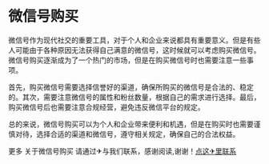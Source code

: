 # 微信号购买

微信号作为现代社交的重要工具，对于个人和企业来说都具有重要意义。但是有些人可能由于各种原因无法获得自己满意的微信号，这时候就可以考虑购买微信号。微信号购买逐渐成为了一个热门的市场，但是在购买微信号时也需要注意一些事项。

首先，购买微信号需要选择信誉好的渠道，确保所购买的微信号是合法的、稳定的。其次，需要注意微信号的属性和粉丝数量，根据自己的需求进行选择。最后，购买微信号后也需要注意合规经营，避免违反微信平台的规定。

总的来说，微信号购买可以为个人和企业带来便利和机遇，但是在购买时也需要谨慎对待，选择合适的渠道和微信号，遵守相关规定，确保自己的合法权益。

更多 关于微信号购买 请通过✈与我们联系，感谢阅读,谢谢！[点这✈里联系](https://a.k02.cc)